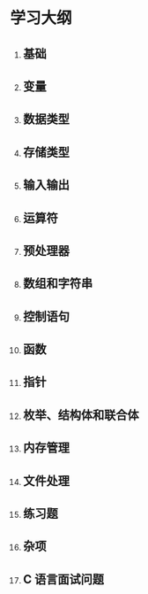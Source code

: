 # 学习大纲

1. ## 基础

2. ## 变量

3. ## 数据类型

4. ## 存储类型

5. ## 输入输出

6. ## 运算符

7. ## 预处理器

8. ## 数组和字符串

9. ## 控制语句

10. ## 函数

11. ## 指针

12. ## 枚举、结构体和联合体

13. ## 内存管理

14. ## 文件处理

15. ## 练习题

16. ## 杂项

17. ## C 语言面试问题


